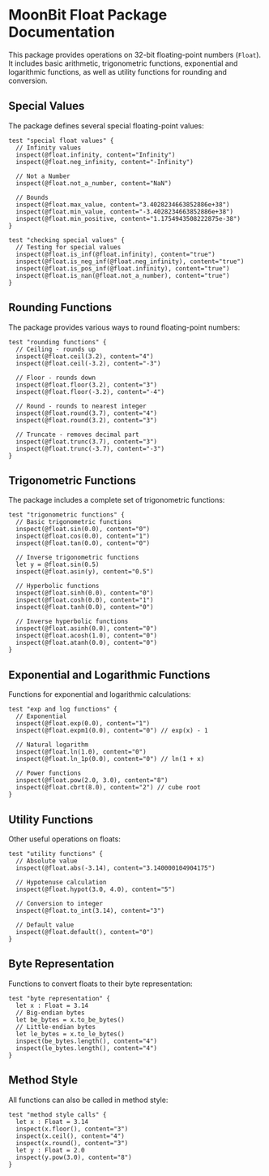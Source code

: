# MoonBit Float Package Documentation

This package provides operations on 32-bit floating-point numbers (`Float`). It includes basic arithmetic, trigonometric functions, exponential and logarithmic functions, as well as utility functions for rounding and conversion.

## Special Values

The package defines several special floating-point values:

```moonbit
test "special float values" {
  // Infinity values
  inspect(@float.infinity, content="Infinity")
  inspect(@float.neg_infinity, content="-Infinity")

  // Not a Number
  inspect(@float.not_a_number, content="NaN")

  // Bounds
  inspect(@float.max_value, content="3.4028234663852886e+38")
  inspect(@float.min_value, content="-3.4028234663852886e+38")
  inspect(@float.min_positive, content="1.1754943508222875e-38")
}

test "checking special values" {
  // Testing for special values
  inspect(@float.is_inf(@float.infinity), content="true")
  inspect(@float.is_neg_inf(@float.neg_infinity), content="true")
  inspect(@float.is_pos_inf(@float.infinity), content="true")
  inspect(@float.is_nan(@float.not_a_number), content="true")
}
```

## Rounding Functions

The package provides various ways to round floating-point numbers:

```moonbit
test "rounding functions" {
  // Ceiling - rounds up
  inspect(@float.ceil(3.2), content="4")
  inspect(@float.ceil(-3.2), content="-3")

  // Floor - rounds down
  inspect(@float.floor(3.2), content="3")
  inspect(@float.floor(-3.2), content="-4")

  // Round - rounds to nearest integer
  inspect(@float.round(3.7), content="4")
  inspect(@float.round(3.2), content="3")

  // Truncate - removes decimal part
  inspect(@float.trunc(3.7), content="3")
  inspect(@float.trunc(-3.7), content="-3")
}
```

## Trigonometric Functions

The package includes a complete set of trigonometric functions:

```moonbit
test "trigonometric functions" {
  // Basic trigonometric functions
  inspect(@float.sin(0.0), content="0")
  inspect(@float.cos(0.0), content="1")
  inspect(@float.tan(0.0), content="0")

  // Inverse trigonometric functions
  let y = @float.sin(0.5)
  inspect(@float.asin(y), content="0.5")

  // Hyperbolic functions
  inspect(@float.sinh(0.0), content="0")
  inspect(@float.cosh(0.0), content="1")
  inspect(@float.tanh(0.0), content="0")

  // Inverse hyperbolic functions
  inspect(@float.asinh(0.0), content="0")
  inspect(@float.acosh(1.0), content="0")
  inspect(@float.atanh(0.0), content="0")
}
```

## Exponential and Logarithmic Functions

Functions for exponential and logarithmic calculations:

```moonbit
test "exp and log functions" {
  // Exponential
  inspect(@float.exp(0.0), content="1")
  inspect(@float.expm1(0.0), content="0") // exp(x) - 1

  // Natural logarithm
  inspect(@float.ln(1.0), content="0")
  inspect(@float.ln_1p(0.0), content="0") // ln(1 + x)

  // Power functions
  inspect(@float.pow(2.0, 3.0), content="8")
  inspect(@float.cbrt(8.0), content="2") // cube root
}
```

## Utility Functions

Other useful operations on floats:

```moonbit
test "utility functions" {
  // Absolute value
  inspect(@float.abs(-3.14), content="3.140000104904175")

  // Hypotenuse calculation
  inspect(@float.hypot(3.0, 4.0), content="5")

  // Conversion to integer
  inspect(@float.to_int(3.14), content="3")

  // Default value
  inspect(@float.default(), content="0")
}
```

## Byte Representation

Functions to convert floats to their byte representation:

```moonbit
test "byte representation" {
  let x : Float = 3.14
  // Big-endian bytes
  let be_bytes = x.to_be_bytes()
  // Little-endian bytes
  let le_bytes = x.to_le_bytes()
  inspect(be_bytes.length(), content="4")
  inspect(le_bytes.length(), content="4")
}
```

## Method Style

All functions can also be called in method style:

```moonbit
test "method style calls" {
  let x : Float = 3.14
  inspect(x.floor(), content="3")
  inspect(x.ceil(), content="4")
  inspect(x.round(), content="3")
  let y : Float = 2.0
  inspect(y.pow(3.0), content="8")
}
```
